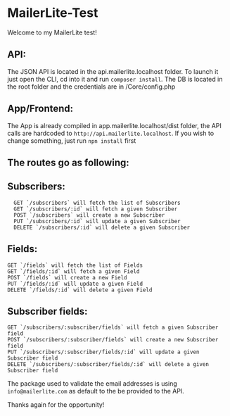 # MailerLite-Test
Welcome to my MailerLite test!

## API:
  The JSON API is located in the api.mailerlite.localhost folder. To launch it just open the CLI, cd into it and run `composer install`. 
  The DB is located in the root folder and the credentials are in /Core/config.php
  
## App/Frontend:
  The App is already compiled in app.mailerlite.localhost/dist folder, the API calls are hardcoded to `http://api.mailerlite.localhost`.
  If you wish to change something, just run `npn install` first 
  
## The routes go as following:
  ## Subscribers:
      GET `/subscribers` will fetch the list of Subscribers
      GET `/subscribers/:id` will fetch a given Subscriber
      POST `/subscribers` will create a new Subscriber
      PUT `/subscribers/:id` will update a given Subscriber
      DELETE `/subscribers/:id` will delete a given Subscriber
    
  ## Fields:
    GET `/fields` will fetch the list of Fields
    GET `/fields/:id` will fetch a given Field
    POST `/fields` will create a new Field
    PUT `/fields/:id` will update a given Field
    DELETE `/fields/:id` will delete a given Field
    
 ## Subscriber fields:
    GET `/subscribers/:subscriber/fields` will fetch a given Subscriber field
    POST `/subscribers/:subscriber/fields` will create a new Subscriber field
    PUT `/subscribers/:subscriber/fields/:id` will update a given Subscriber field
    DELETE `/subscribers/:subscriber/fields/:id` will delete a given Subscriber field
  
The package used to validate the email addresses is using `info@mailerlite.com` as default to the be provided to the API.

Thanks again for the opportunity!
